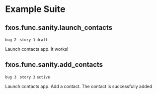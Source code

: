 # Example Suite

## fxos.func.sanity.launch_contacts
`bug 2 `
`story 1`
`draft`

Launch contacts app. It works!

## fxos.func.sanity.add_contacts
`bug 3 `
`story 3`
`active`

Launch contacts app. Add a contact. The contact is successfully added

